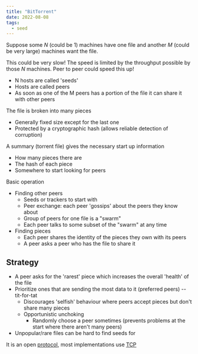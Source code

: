 ```yaml
---
title: "BitTorrent"
date: 2022-08-08
tags:
  - seed
---
```


Suppose some $N$ (could be 1) machines have one file and another $M$ (could be very large) machines want the file.

This could be very slow! The speed is limited by the throughput possible by those $N$ machines. Peer to peer could speed this up!

- N hosts are called 'seeds'
- Hosts are called peers
- As soon as one of the M peers has a portion of the file it can share it with other peers

The file is broken into many pieces

- Generally fixed size except for the last one
- Protected by a cryptographic hash (allows reliable detection of corruption)

A summary (torrent file) gives the necessary start up information

- How many pieces there are
- The hash of each piece
- Somewhere to start looking for peers

Basic operation

- Finding other peers
  - Seeds or trackers to start with
  - Peer exchange: each peer 'gossips' about the peers they know about
  - Group of peers for one file is a "swarm"
  - Each peer talks to some subset of the "swarm" at any time
- Finding pieces
  - Each peer shares the identity of the pieces they own with its peers
  - A peer asks a peer who has the file to share it

## Strategy

- A peer asks for the 'rarest' piece which increases the overall 'health' of the file
- Prioritize ones that are sending the most data to it (preferred peers) -- tit-for-tat
  - Discourages 'selfish' behaviour where peers accept pieces but don't share many pieces
  - Opportunistic unchoking
    - Randomly choose a peer sometimes (prevents problems at the start where there aren't many peers)
- Unpopular/rare files can be hard to find seeds for

It is an open [protocol](thoughts/Protocol.md), most implementations use [TCP](thoughts/TCP.md)
